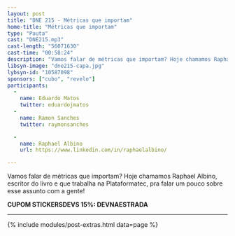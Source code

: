 ```yaml
---
layout: post
title: "DNE 215 - Métricas que importam"
home-title: "Métricas que importam"
type: "Pauta"
cast: "DNE215.mp3"
cast-length: "56071630"
cast-time: "00:58:24"
description: "Vamos falar de métricas que importam? Hoje chamamos Raphael Albino, escritor do livro e que trabalha na Plataformatec, pra falar um pouco sobre esse assunto com a gente!"
libsyn-image: "dne215-capa.jpg"
lybsyn-id: "10587098"
sponsors: ["cubo", "revelo"]
participants:
  -
    name: Eduardo Matos
    twitter: eduardojmatos
  -
    name: Ramon Sanches
    twitter: raymonsanches

  -
    name: Raphael Albino
    url: https://www.linkedin.com/in/raphaelalbino/

---
```


Vamos falar de métricas que importam? Hoje chamamos Raphael Albino, escritor do livro e que trabalha na Plataformatec, pra falar um pouco sobre esse assunto com a gente! 

<strong>CUPOM STICKERSDEVS 15%: DEVNAESTRADA</strong>
<br>

---

{% include modules/post-extras.html data=page %}
